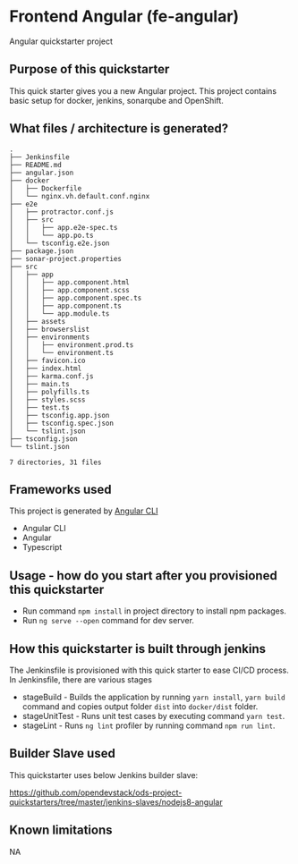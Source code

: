 # Frontend Angular (fe-angular)

Angular quickstarter project

## Purpose of this quickstarter
 
 This quick starter gives you a new Angular project. This project contains basic setup for docker, jenkins, sonarqube and OpenShift. 

## What files / architecture is generated?
 ```
.
├── Jenkinsfile
├── README.md
├── angular.json
├── docker
│   ├── Dockerfile
│   └── nginx.vh.default.conf.nginx
├── e2e
│   ├── protractor.conf.js
│   ├── src
│   │   ├── app.e2e-spec.ts
│   │   └── app.po.ts
│   └── tsconfig.e2e.json
├── package.json
├── sonar-project.properties
├── src
│   ├── app
│   │   ├── app.component.html
│   │   ├── app.component.scss
│   │   ├── app.component.spec.ts
│   │   ├── app.component.ts
│   │   └── app.module.ts
│   ├── assets
│   ├── browserslist
│   ├── environments
│   │   ├── environment.prod.ts
│   │   └── environment.ts
│   ├── favicon.ico
│   ├── index.html
│   ├── karma.conf.js
│   ├── main.ts
│   ├── polyfills.ts
│   ├── styles.scss
│   ├── test.ts
│   ├── tsconfig.app.json
│   ├── tsconfig.spec.json
│   └── tslint.json
├── tsconfig.json
└── tslint.json

7 directories, 31 files
```

## Frameworks used

This project is generated by [Angular CLI](https://cli.angular.io/)
 * Angular CLI
 * Angular
 * Typescript

## Usage - how do you start after you provisioned this quickstarter

* Run command `npm install` in project directory to install npm packages.
* Run `ng serve --open` command for dev server.

## How this quickstarter is built through jenkins

The Jenkinsfile is provisioned with this quick starter to ease CI/CD process.
In Jenkinsfile, there are various stages
  * stageBuild - Builds the application by running `yarn install`, `yarn build` command and copies output folder `dist` into `docker/dist` folder.
  * stageUnitTest - Runs unit test cases by executing command `yarn test`.
  * stageLint - Runs `ng lint` profiler by running command `npm run lint`.

## Builder Slave used

This quickstarter uses below Jenkins builder slave:

https://github.com/opendevstack/ods-project-quickstarters/tree/master/jenkins-slaves/nodejs8-angular

## Known limitations

NA
